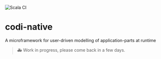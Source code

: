 ![Scala CI](https://github.com/flimeyio/codi-native/workflows/Scala%20CI/badge.svg)

# codi-native

A microframework for user-driven modelling of application-parts at runtime

> :ambulance: Work in progress, please come back in a few days.
